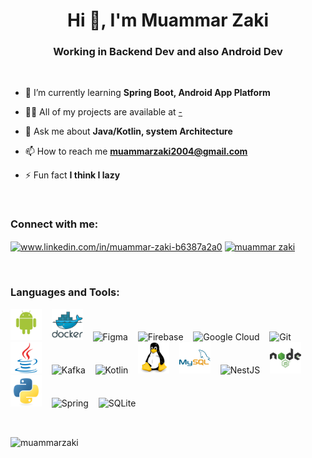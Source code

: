 <h1 align="center">Hi 👋, I'm Muammar Zaki</h1>
<h3 align="center">Working in Backend Dev and also Android Dev</h3>

</br>

- 🌱 I’m currently learning **Spring Boot, Android App Platform**

- 👨‍💻 All of my projects are available at [-](-)

- 💬 Ask me about **Java/Kotlin, system Architecture**

- 📫 How to reach me **muammarzaki2004@gmail.com**

- ⚡ Fun fact **I think I lazy**

</br>

<h3 align="left">Connect with me:</h3>
<p align="left">
<a href="https://linkedin.com/in/www.linkedin.com/in/muammar-zaki-b6387a2a0" target="blank"><img align="center" src="https://raw.githubusercontent.com/rahuldkjain/github-profile-readme-generator/master/src/images/icons/Social/linked-in-alt.svg" alt="www.linkedin.com/in/muammar-zaki-b6387a2a0" height="30" width="40" /></a>
<a href="https://fb.com/muammar zaki" target="blank"><img align="center" src="https://raw.githubusercontent.com/rahuldkjain/github-profile-readme-generator/master/src/images/icons/Social/facebook.svg" alt="muammar zaki" height="30" width="40" /></a>
</p>

</br>

<h3 align="left">Languages and Tools:</h3>
<p align="left">
  <img src="https://raw.githubusercontent.com/devicons/devicon/master/icons/android/android-original-wordmark.svg" alt="Android" width="50" height="50"/>
  &nbsp;&nbsp;
  <img src="https://raw.githubusercontent.com/devicons/devicon/master/icons/docker/docker-original-wordmark.svg" alt="Docker" width="50" height="50"/>
  &nbsp;&nbsp;
  <img src="https://www.vectorlogo.zone/logos/figma/figma-icon.svg" alt="Figma" width="50" height="50"/>
  &nbsp;&nbsp;
  <img src="https://www.vectorlogo.zone/logos/firebase/firebase-icon.svg" alt="Firebase" width="50" height="50"/>
  &nbsp;&nbsp;
  <img src="https://www.vectorlogo.zone/logos/google_cloud/google_cloud-icon.svg" alt="Google Cloud" width="50" height="50"/>
  &nbsp;&nbsp;
  <img src="https://www.vectorlogo.zone/logos/git-scm/git-scm-icon.svg" alt="Git" width="50" height="50"/>
  &nbsp;&nbsp;
  <img src="https://raw.githubusercontent.com/devicons/devicon/master/icons/java/java-original.svg" alt="Java" width="50" height="50"/>
  &nbsp;&nbsp;
  <img src="https://www.vectorlogo.zone/logos/apache_kafka/apache_kafka-icon.svg" alt="Kafka" width="50" height="50"/>
  &nbsp;&nbsp;
  <img src="https://www.vectorlogo.zone/logos/kotlinlang/kotlinlang-icon.svg" alt="Kotlin" width="50" height="50"/>
  &nbsp;&nbsp;
  <img src="https://raw.githubusercontent.com/devicons/devicon/master/icons/linux/linux-original.svg" alt="Linux" width="50" height="50"/>
  &nbsp;&nbsp;
  <img src="https://raw.githubusercontent.com/devicons/devicon/master/icons/mysql/mysql-original-wordmark.svg" alt="MySQL" width="50" height="50"/>
  &nbsp;&nbsp;
  <img src="https://docs.nestjs.com/assets/logo-small-gradient.svg" alt="NestJS" width="50" height="50"/>
  &nbsp;&nbsp;
  <img src="https://raw.githubusercontent.com/devicons/devicon/master/icons/nodejs/nodejs-original-wordmark.svg" alt="Node.js" width="50" height="50"/>
  &nbsp;&nbsp;
  <img src="https://raw.githubusercontent.com/devicons/devicon/master/icons/python/python-original.svg" alt="Python" width="50" height="50"/>
  &nbsp;&nbsp;
  <img src="https://www.vectorlogo.zone/logos/springio/springio-icon.svg" alt="Spring" width="50" height="50"/>
  &nbsp;&nbsp;
  <img src="https://www.vectorlogo.zone/logos/sqlite/sqlite-icon.svg" alt="SQLite" width="50" height="50"/>
</p>

</br> 

<p><img align="center" src="https://github-readme-stats.vercel.app/api/top-langs?username=muammarzaki&show_icons=true&locale=en&layout=compact" alt="muammarzaki" /></p>

